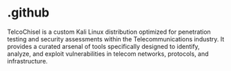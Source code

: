 # .github
TelcoChisel is a custom Kali Linux distribution optimized for penetration testing and security assessments within the Telecommunications industry. It provides a curated arsenal of tools specifically designed to identify, analyze, and exploit vulnerabilities in telecom networks, protocols, and infrastructure.
